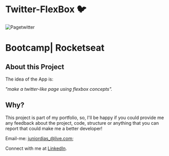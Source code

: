 # Twitter-FlexBox :bird:
![Pagetwitter](https://user-images.githubusercontent.com/50254416/67058618-f94d6f00-f12b-11e9-9ebc-00089b568255.jpg)
# Bootcamp| Rocketseat
 ## About this Project
The idea of the App is:

_"make a twitter-like page using flexbox concepts"._
 
## Why?
This project is part of my portfolio, so, I'll be happy if you could provide me any feedback about the project, code, structure or anything that you can report that could make me a better developer!

Email-me: juniordias_@live.com;

Connect with me at [LinkedIn](https://www.linkedin.com/in/alexandre-junior-236894190/).

